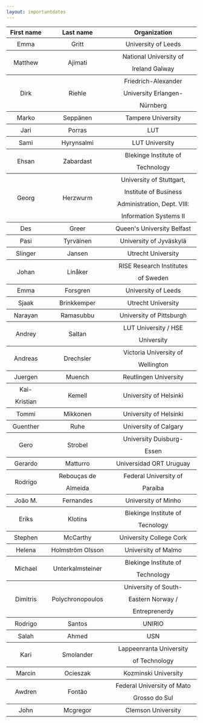 ```yaml
---
layout: importantdates
---
```


<style type="text/css">
  td {
    padding: 0 15px;
    line-height: 2;
  }
</style>
<table border=1 frame=void rules=rows style="margin-left: auto;
  margin-right: auto;   text-align: center;
">
  <tr>
    <th>First name</th>
    <th>Last name</th>
    <th>Organization</th>
  </tr>
  <tr>
    <td>Emma</td>
    <td>Gritt</td>
    <td>University of Leeds</td>
  </tr>
  <tr>
    <td>Matthew</td>
    <td>Ajimati</td>
    <td>National University of Ireland Galway</td>
  </tr>
    <tr>
    <td>Dirk</td>
    <td>Riehle</td>
    <td>Friedrich-Alexander University Erlangen-Nürnberg</td>
  </tr>
    <tr>
    <td>Marko</td>
    <td>Seppänen</td>
    <td>Tampere University</td>
  </tr>
    <tr>
    <td>Jari</td>
    <td>Porras</td>
    <td>LUT</td>
  </tr>
    <tr>
    <td>Sami</td>
    <td>Hyrynsalmi</td>
    <td>LUT University</td>
  </tr>
    <tr>
    <td>Ehsan</td>
    <td>Zabardast</td>
    <td>Blekinge Institute of Technology</td>
  </tr>
    <tr>
    <td>Georg</td>
    <td>Herzwurm</td>
    <td>University of Stuttgart, Institute of Business Administration, Dept. VIII: Information Systems II</td>
  </tr>
    <tr>
    <td>Des</td>
    <td>Greer</td>
    <td>Queen's University Belfast</td>
  </tr>
    <tr>
    <td>Pasi</td>
    <td>Tyrväinen</td>
    <td>University of Jyväskylä</td>
  </tr>
    <tr>
    <td>Slinger</td>
    <td>Jansen</td>
    <td>Utrecht University</td>
  </tr>
    <tr>
    <td>Johan</td>
    <td>Linåker</td>
    <td>RISE Research Institutes of Sweden</td>
  </tr>
    <tr>
    <td>Emma</td>
    <td>Forsgren</td>
    <td>University of Leeds</td>
  </tr>
    <tr>
    <td>Sjaak</td>
    <td>Brinkkemper</td>
    <td>Utrecht University</td>
  </tr>
    <tr>
    <td>Narayan</td>
    <td>Ramasubbu</td>
    <td>University of Pittsburgh</td>
  </tr>
    <tr>
    <td>Andrey</td>
    <td>Saltan</td>
    <td>LUT University / HSE University</td>
  </tr>
    <tr>
    <td>Andreas</td>
    <td>Drechsler</td>
    <td>Victoria University of Wellington</td>
  </tr>
    <tr>
    <td>Juergen</td>
    <td>Muench</td>
    <td>Reutlingen University</td>
  </tr>
    <tr>
    <td>Kai-Kristian</td>
    <td>Kemell</td>
    <td>University of Helsinki</td>
  </tr>
  <tr>
    <td>Tommi</td>
    <td>Mikkonen</td>
    <td>University of Helsinki</td>
  </tr>
    <tr>
    <td>Guenther</td>
    <td>Ruhe</td>
    <td>University of Calgary</td>
  </tr>
    <tr>
    <td>Gero</td>
    <td>Strobel</td>
    <td>University Duisburg-Essen</td>
  </tr>
    <tr>
    <td>Gerardo</td>
    <td>Matturro</td>
    <td>Universidad ORT Uruguay</td>
  </tr>
    <tr>
    <td>Rodrigo</td>
    <td>Rebouças de Almeida</td>
    <td>Federal University of Paraíba</td>
  </tr>
    <tr>
    <td>João M.</td>
    <td>Fernandes</td>
    <td>University of Minho</td>
  </tr>
    <tr>
    <td>Eriks</td>
    <td>Klotins</td>
    <td>Blekinge Institute of Tecnology</td>
  </tr>
    <tr>
    <td>Stephen</td>
    <td>McCarthy</td>
    <td>University College Cork</td>
  </tr>
    <tr>
    <td>Helena</td>
    <td>Holmström Olsson</td>
    <td>University of Malmo</td>
  </tr>
    <tr>
    <td>Michael</td>
    <td>Unterkalmsteiner</td>
    <td>Blekinge Institute of Technology</td>
  </tr>
    <tr>
    <td>Dimitris</td>
    <td>Polychronopoulos</td>
    <td>University of South-Eastern Norway / Entreprenerdy</td>
  </tr>
    <tr>
    <td>Rodrigo</td>
    <td>Santos</td>
    <td>UNIRIO</td>
  </tr>
    <tr>
    <td>Salah</td>
    <td>Ahmed</td>
    <td>USN</td>
  </tr>
    <tr>
    <td>Kari</td>
    <td>Smolander</td>
    <td>Lappeenranta University of Technology</td>
  </tr>
    <tr>
    <td>Marcin</td>
    <td>Ocieszak</td>
    <td>Kozminski University</td>
  </tr>
    <tr>
    <td>Awdren</td>
    <td>Fontão</td>
    <td>Federal University of Mato Grosso do Sul</td>
  </tr>
    <tr>
    <td>John</td>
    <td>Mcgregor</td>
    <td>Clemson University</td>
  </tr>
</table>
